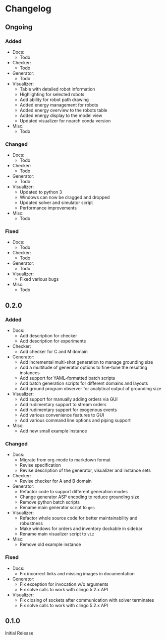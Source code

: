 # Changelog

## Ongoing

### Added

-   Docs:
    - Todo
-   Checker:
    - Todo
-   Generator:
    - Todo
-   Visualizer:
    - Table with detailed robot information
    - Highlighting for selected robots
    - Add ability for robot path drawing
    - Added energy management for robots
    - Added energy overview to the robots table
    - Added energy display to the model view
    - Updated visualizer for noarch conda version
-   Misc:
    - Todo

### Changed

-   Docs:
    - Todo
-   Checker:
    - Todo
-   Generator:
    - Todo
-   Visualizer:
    - Updated to python 3
    - Windows can now be dragged and dropped
    - Updated solver and simulator script
    - Performance improvements
-   Misc:
    - Todo

### Fixed

-   Docs:
    - Todo
-   Checker:
    - Todo
-   Generator:
    - Todo
-   Visualizer:
    - Fixed various bugs
-   Misc:
    - Todo


## 0.2.0

### Added

-   Docs:
    - Add description for checker
    - Add description for experiments
-   Checker:
    - Add checker for C and M domain
-   Generator:
    - Add incremental multi-shot generation to manage grounding size
    - Add a multitude of generator options to fine-tune the resulting instances
    - Add support for YAML-formatted batch scripts
    - Add batch generation scripts for different domains and layouts
    - Add ground program observer for analytical output of grounding size
-   Visualizer:
    - Add support for manually adding orders via GUI
    - Add rudimentary support to stream orders
    - Add rudimentary support for exogenous events
    - Add various convenience features to GUI
    - Add various command line options and piping support
-   Misc:
    - Add new small example instance

### Changed

-   Docs:
    - Migrate from org-mode to markdown format
    - Revise specification
    - Revise description of the generator, visualizer and instance sets
-   Checker:
    - Revise checker for A and B domain
-   Generator:
    - Refactor code to support different generation modes
    - Change generator ASP encoding to reduce grounding size
    - Remove python batch scripts
    - Rename main generator script to `gen`
-   Visualizer:
    - Refactor whole source code for better maintainability and robustness
    - Make windows for orders and inventory dockable in sidebar
    - Rename main visualizer script to `viz`
-   Misc:
    - Remove old example instance

### Fixed

-   Docs:
    - Fix incorrect links and missing images in documentation
-   Generator:
    - Fix exception for invocation w/o arguments
    - Fix solve calls to work with clingo 5.2.x API
-   Visualizer:
    - Fix closing of sockets after communication with solver terminates
    - Fix solve calls to work with clingo 5.2.x API


## 0.1.0

Initial Release

